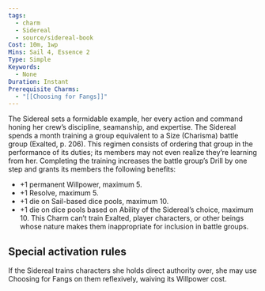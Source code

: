 ```yaml
---
tags:
  - charm
  - Sidereal
  - source/sidereal-book
Cost: 10m, 1wp
Mins: Sail 4, Essence 2
Type: Simple
Keywords:
  - None
Duration: Instant
Prerequisite Charms:
  - "[[Choosing for Fangs]]"
---
```

The Sidereal sets a formidable example, her every action and command honing her crew’s discipline, seamanship, and expertise. The Sidereal spends a month training a group equivalent to a Size (Charisma) battle group (Exalted, p. 206). This regimen consists of ordering that group in the performance of its duties; its members may not even realize they’re learning from her. Completing the training increases the battle group’s Drill by one step and grants its members the following benefits: 
-  +1 permanent Willpower, maximum 5. 
-  +1 Resolve, maximum 5. 
-  +1 die on Sail-based dice pools, maximum 10. 
-  +1 die on dice pools based on Ability of the Sidereal’s choice, maximum 10. This Charm can’t train Exalted, player characters, or other beings whose nature makes them inappropriate for inclusion in battle groups. 

## Special activation rules

If the Sidereal trains characters she holds direct authority over, she may use Choosing for Fangs on them reflexively, waiving its Willpower cost.